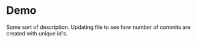 # Demo

Some sort of description.
Updating file to see how number of commits are created with unique id's.
